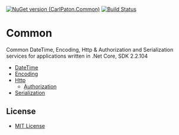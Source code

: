 [![NuGet version (CarlPaton.Common)](https://img.shields.io/nuget/v/CarlPaton.Common.svg?style=flat-square)](https://www.nuget.org/packages/CarlPaton.Common/) [![Build Status](https://travis-ci.com/carlpaton/Common.svg?branch=master)](https://travis-ci.com/carlpaton/Common)

# Common

Common DateTime, Encoding, Http & Authorization and Serialization services for applications written in .Net Core, SDK 2.2.104

* [DateTime](Common/DateTime)
* [Encoding](Common/Encoding)
* [Http](Common/Http)
  * [Authorization](Common/Http/Authorization)
* [Serialization](Common/Serialization)

## License

* [MIT License](LICENSE.md)

